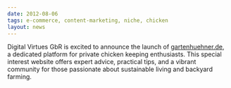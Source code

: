 ```yaml
---
date: 2012-08-06
tags: e-commerce, content-marketing, niche, chicken
layout: news
---
```

Digital Virtues GbR is excited to announce the launch of [gartenhuehner.de](https://web.archive.org/web/20120806020154/http://gartenhuehner.de/), a dedicated platform for private chicken keeping enthusiasts. This special interest website offers expert advice, practical tips, and a vibrant community for those passionate about sustainable living and backyard farming.
